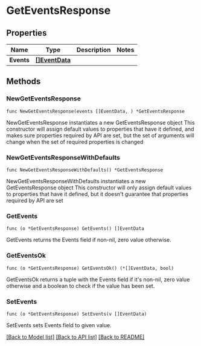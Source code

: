 # GetEventsResponse

## Properties

Name | Type | Description | Notes
------------ | ------------- | ------------- | -------------
**Events** | [**[]EventData**](EventData.md) |  | 

## Methods

### NewGetEventsResponse

`func NewGetEventsResponse(events []EventData, ) *GetEventsResponse`

NewGetEventsResponse instantiates a new GetEventsResponse object
This constructor will assign default values to properties that have it defined,
and makes sure properties required by API are set, but the set of arguments
will change when the set of required properties is changed

### NewGetEventsResponseWithDefaults

`func NewGetEventsResponseWithDefaults() *GetEventsResponse`

NewGetEventsResponseWithDefaults instantiates a new GetEventsResponse object
This constructor will only assign default values to properties that have it defined,
but it doesn't guarantee that properties required by API are set

### GetEvents

`func (o *GetEventsResponse) GetEvents() []EventData`

GetEvents returns the Events field if non-nil, zero value otherwise.

### GetEventsOk

`func (o *GetEventsResponse) GetEventsOk() (*[]EventData, bool)`

GetEventsOk returns a tuple with the Events field if it's non-nil, zero value otherwise
and a boolean to check if the value has been set.

### SetEvents

`func (o *GetEventsResponse) SetEvents(v []EventData)`

SetEvents sets Events field to given value.



[[Back to Model list]](../README.md#documentation-for-models) [[Back to API list]](../README.md#documentation-for-api-endpoints) [[Back to README]](../README.md)


